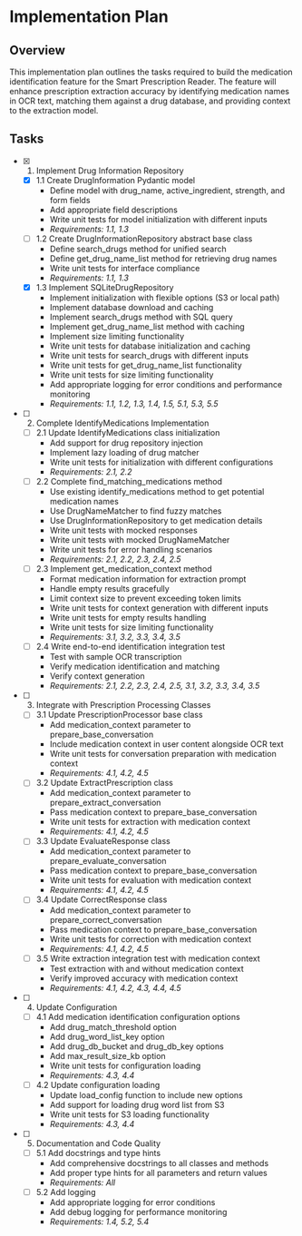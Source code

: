 # Implementation Plan

## Overview

This implementation plan outlines the tasks required to build the medication identification feature for the Smart Prescription Reader. The feature will enhance prescription extraction accuracy by identifying medication names in OCR text, matching them against a drug database, and providing context to the extraction model.

## Tasks

- [x] 1. Implement Drug Information Repository

  - [x] 1.1 Create DrugInformation Pydantic model
    - Define model with drug_name, active_ingredient, strength, and form fields
    - Add appropriate field descriptions
    - Write unit tests for model initialization with different inputs
    - _Requirements: 1.1, 1.3_
  - [ ] 1.2 Create DrugInformationRepository abstract base class
    - Define search_drugs method for unified search
    - Define get_drug_name_list method for retrieving drug names
    - Write unit tests for interface compliance
    - _Requirements: 1.1, 1.3_
  - [x] 1.3 Implement SQLiteDrugRepository
    - Implement initialization with flexible options (S3 or local path)
    - Implement database download and caching
    - Implement search_drugs method with SQL query
    - Implement get_drug_name_list method with caching
    - Implement size limiting functionality
    - Write unit tests for database initialization and caching
    - Write unit tests for search_drugs with different inputs
    - Write unit tests for get_drug_name_list functionality
    - Write unit tests for size limiting functionality
    - Add appropriate logging for error conditions and performance monitoring
    - _Requirements: 1.1, 1.2, 1.3, 1.4, 1.5, 5.1, 5.3, 5.5_

- [ ] 2. Complete IdentifyMedications Implementation

  - [ ] 2.1 Update IdentifyMedications class initialization
    - Add support for drug repository injection
    - Implement lazy loading of drug matcher
    - Write unit tests for initialization with different configurations
    - _Requirements: 2.1, 2.2_
  - [ ] 2.2 Complete find_matching_medications method
    - Use existing identify_medications method to get potential medication names
    - Use DrugNameMatcher to find fuzzy matches
    - Use DrugInformationRepository to get medication details
    - Write unit tests with mocked responses
    - Write unit tests with mocked DrugNameMatcher
    - Write unit tests for error handling scenarios
    - _Requirements: 2.1, 2.2, 2.3, 2.4, 2.5_
  - [ ] 2.3 Implement get_medication_context method
    - Format medication information for extraction prompt
    - Handle empty results gracefully
    - Limit context size to prevent exceeding token limits
    - Write unit tests for context generation with different inputs
    - Write unit tests for empty results handling
    - Write unit tests for size limiting functionality
    - _Requirements: 3.1, 3.2, 3.3, 3.4, 3.5_
  - [ ] 2.4 Write end-to-end identification integration test
    - Test with sample OCR transcription
    - Verify medication identification and matching
    - Verify context generation
    - _Requirements: 2.1, 2.2, 2.3, 2.4, 2.5, 3.1, 3.2, 3.3, 3.4, 3.5_

- [ ] 3. Integrate with Prescription Processing Classes

  - [ ] 3.1 Update PrescriptionProcessor base class
    - Add medication_context parameter to prepare_base_conversation
    - Include medication context in user content alongside OCR text
    - Write unit tests for conversation preparation with medication context
    - _Requirements: 4.1, 4.2, 4.5_
  - [ ] 3.2 Update ExtractPrescription class
    - Add medication_context parameter to prepare_extract_conversation
    - Pass medication context to prepare_base_conversation
    - Write unit tests for extraction with medication context
    - _Requirements: 4.1, 4.2, 4.5_
  - [ ] 3.3 Update EvaluateResponse class
    - Add medication_context parameter to prepare_evaluate_conversation
    - Pass medication context to prepare_base_conversation
    - Write unit tests for evaluation with medication context
    - _Requirements: 4.1, 4.2, 4.5_
  - [ ] 3.4 Update CorrectResponse class
    - Add medication_context parameter to prepare_correct_conversation
    - Pass medication context to prepare_base_conversation
    - Write unit tests for correction with medication context
    - _Requirements: 4.1, 4.2, 4.5_
  - [ ] 3.5 Write extraction integration test with medication context
    - Test extraction with and without medication context
    - Verify improved accuracy with medication context
    - _Requirements: 4.1, 4.2, 4.3, 4.4, 4.5_

- [ ] 4. Update Configuration

  - [ ] 4.1 Add medication identification configuration options
    - Add drug_match_threshold option
    - Add drug_word_list_key option
    - Add drug_db_bucket and drug_db_key options
    - Add max_result_size_kb option
    - Write unit tests for configuration loading
    - _Requirements: 4.3, 4.4_
  - [ ] 4.2 Update configuration loading
    - Update load_config function to include new options
    - Add support for loading drug word list from S3
    - Write unit tests for S3 loading functionality
    - _Requirements: 4.3, 4.4_

- [ ] 5. Documentation and Code Quality

  - [ ] 5.1 Add docstrings and type hints
    - Add comprehensive docstrings to all classes and methods
    - Add proper type hints for all parameters and return values
    - _Requirements: All_
  - [ ] 5.2 Add logging
    - Add appropriate logging for error conditions
    - Add debug logging for performance monitoring
    - _Requirements: 1.4, 5.2, 5.4_
